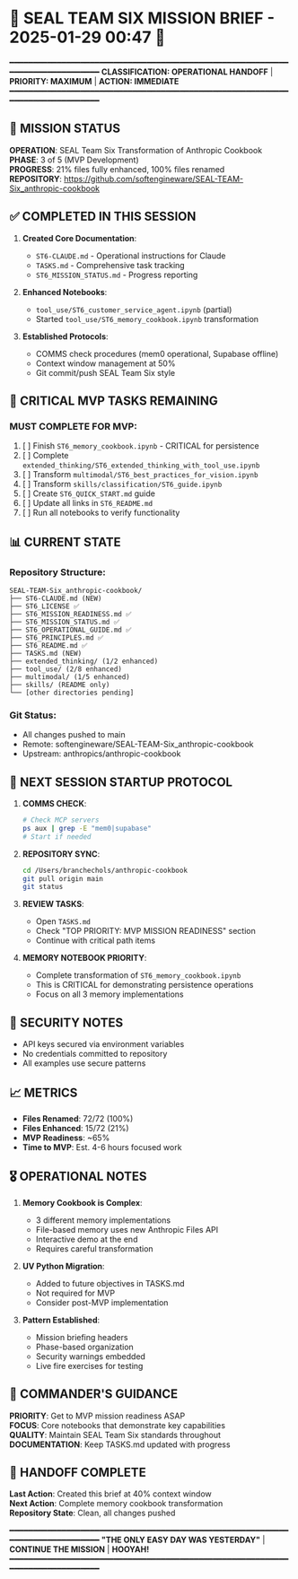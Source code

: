 # 🔱 SEAL TEAM SIX MISSION BRIEF - 2025-01-29 00:47 🔱

━━━━━━━━━━━━━━━━━━━━━━━━━━━━━━━━━━━━━━━━━━━━━━━━━━━━━━━━━━━━━━━━━━━━━━━━━━━━━━
**CLASSIFICATION: OPERATIONAL HANDOFF** | **PRIORITY: MAXIMUM** | **ACTION: IMMEDIATE**
━━━━━━━━━━━━━━━━━━━━━━━━━━━━━━━━━━━━━━━━━━━━━━━━━━━━━━━━━━━━━━━━━━━━━━━━━━━━━━

## 🎯 MISSION STATUS

**OPERATION**: SEAL Team Six Transformation of Anthropic Cookbook  
**PHASE**: 3 of 5 (MVP Development)  
**PROGRESS**: 21% files fully enhanced, 100% files renamed  
**REPOSITORY**: https://github.com/softengineware/SEAL-TEAM-Six_anthropic-cookbook

## ✅ COMPLETED IN THIS SESSION

1. **Created Core Documentation**:
   - `ST6-CLAUDE.md` - Operational instructions for Claude
   - `TASKS.md` - Comprehensive task tracking
   - `ST6_MISSION_STATUS.md` - Progress reporting

2. **Enhanced Notebooks**:
   - `tool_use/ST6_customer_service_agent.ipynb` (partial)
   - Started `tool_use/ST6_memory_cookbook.ipynb` transformation

3. **Established Protocols**:
   - COMMS check procedures (mem0 operational, Supabase offline)
   - Context window management at 50%
   - Git commit/push SEAL Team Six style

## 🔴 CRITICAL MVP TASKS REMAINING

### MUST COMPLETE FOR MVP:
1. [ ] Finish `ST6_memory_cookbook.ipynb` - CRITICAL for persistence
2. [ ] Complete `extended_thinking/ST6_extended_thinking_with_tool_use.ipynb`
3. [ ] Transform `multimodal/ST6_best_practices_for_vision.ipynb`
4. [ ] Transform `skills/classification/ST6_guide.ipynb`
5. [ ] Create `ST6_QUICK_START.md` guide
6. [ ] Update all links in `ST6_README.md`
7. [ ] Run all notebooks to verify functionality

## 📊 CURRENT STATE

### Repository Structure:
```
SEAL-TEAM-Six_anthropic-cookbook/
├── ST6-CLAUDE.md (NEW)
├── ST6_LICENSE ✅
├── ST6_MISSION_READINESS.md ✅
├── ST6_MISSION_STATUS.md ✅
├── ST6_OPERATIONAL_GUIDE.md ✅
├── ST6_PRINCIPLES.md ✅
├── ST6_README.md ✅
├── TASKS.md (NEW)
├── extended_thinking/ (1/2 enhanced)
├── tool_use/ (2/8 enhanced)
├── multimodal/ (1/5 enhanced)
├── skills/ (README only)
└── [other directories pending]
```

### Git Status:
- All changes pushed to main
- Remote: softengineware/SEAL-TEAM-Six_anthropic-cookbook
- Upstream: anthropics/anthropic-cookbook

## 🚁 NEXT SESSION STARTUP PROTOCOL

1. **COMMS CHECK**:
   ```bash
   # Check MCP servers
   ps aux | grep -E "mem0|supabase"
   # Start if needed
   ```

2. **REPOSITORY SYNC**:
   ```bash
   cd /Users/branchechols/anthropic-cookbook
   git pull origin main
   git status
   ```

3. **REVIEW TASKS**:
   - Open `TASKS.md`
   - Check "TOP PRIORITY: MVP MISSION READINESS" section
   - Continue with critical path items

4. **MEMORY NOTEBOOK PRIORITY**:
   - Complete transformation of `ST6_memory_cookbook.ipynb`
   - This is CRITICAL for demonstrating persistence operations
   - Focus on all 3 memory implementations

## 🔐 SECURITY NOTES

- API keys secured via environment variables
- No credentials committed to repository
- All examples use secure patterns

## 📈 METRICS

- **Files Renamed**: 72/72 (100%)
- **Files Enhanced**: 15/72 (21%)
- **MVP Readiness**: ~65%
- **Time to MVP**: Est. 4-6 hours focused work

## 🎖️ OPERATIONAL NOTES

1. **Memory Cookbook is Complex**: 
   - 3 different memory implementations
   - File-based memory uses new Anthropic Files API
   - Interactive demo at the end
   - Requires careful transformation

2. **UV Python Migration**:
   - Added to future objectives in TASKS.md
   - Not required for MVP
   - Consider post-MVP implementation

3. **Pattern Established**:
   - Mission briefing headers
   - Phase-based organization
   - Security warnings embedded
   - Live fire exercises for testing

## 🔱 COMMANDER'S GUIDANCE

**PRIORITY**: Get to MVP mission readiness ASAP  
**FOCUS**: Core notebooks that demonstrate key capabilities  
**QUALITY**: Maintain SEAL Team Six standards throughout  
**DOCUMENTATION**: Keep TASKS.md updated with progress  

## 📡 HANDOFF COMPLETE

**Last Action**: Created this brief at 40% context window  
**Next Action**: Complete memory cookbook transformation  
**Repository State**: Clean, all changes pushed  

━━━━━━━━━━━━━━━━━━━━━━━━━━━━━━━━━━━━━━━━━━━━━━━━━━━━━━━━━━━━━━━━━━━━━━━━━━━━━━
**"THE ONLY EASY DAY WAS YESTERDAY"** | **CONTINUE THE MISSION** | **HOOYAH!**
━━━━━━━━━━━━━━━━━━━━━━━━━━━━━━━━━━━━━━━━━━━━━━━━━━━━━━━━━━━━━━━━━━━━━━━━━━━━━━